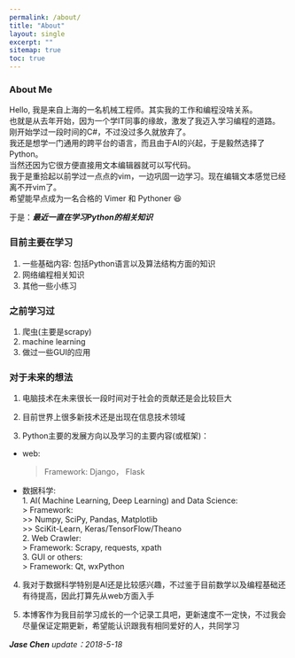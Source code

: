 ```yaml
---
permalink: /about/  
title: "About"
layout: single
excerpt: ""
sitemap: true
toc: true
---
```


### About Me

Hello, 我是来自上海的一名机械工程师。其实我的工作和编程没啥关系。  
也就是从去年开始，因为一个学IT同事的缘故，激发了我迈入学习编程的道路。  
刚开始学过一段时间的C#，不过没过多久就放弃了。  
我还是想学一门通用的跨平台的语言，而且由于AI的兴起，于是毅然选择了Python。  
当然还因为它很方便直接用文本编辑器就可以写代码。  
我于是重拾起以前学过一点点的vim，一边巩固一边学习。现在编辑文本感觉已经离不开vim了。  
希望能早点成为一名合格的 Vimer 和 Pythoner :laughing:  

于是：***最近一直在学习Python的相关知识***  

### 目前主要在学习  
1. 一些基础内容: 包括Python语言以及算法结构方面的知识  
2. 网络编程相关知识  
3. 其他一些小练习

### 之前学习过  
1. 爬虫(主要是scrapy)  
2. machine learning  
3. 做过一些GUI的应用  

### 对于未来的想法  
1. 电脑技术在未来很长一段时间对于社会的贡献还是会比较巨大  

2. 目前世界上很多新技术还是出现在信息技术领域  

3. Python主要的发展方向以及学习的主要内容(或框架)：
  * web:   
	> Framework:  Django， Flask  
  * 数据科学:  
		1. AI( Machine Learning, Deep Learning) and Data Science:  
		> Framework:  
		>> Numpy, SciPy, Pandas, Matplotlib  
		>> SciKit-Learn, Keras/TensorFlow/Theano  
		2. Web Crawler:  
		> Framework:  Scrapy, requests, xpath  
		3. GUI or others:  
		> Framework: Qt, wxPython  

4. 我对于数据科学特别是AI还是比较感兴趣，不过鉴于目前数学以及编程基础还有待提高，因此打算先从web方面入手  

5. 本博客作为我目前学习成长的一个记录工具吧，更新速度不一定快，不过我会尽量保证定期更新，希望能认识跟我有相同爱好的人，共同学习  

***Jase Chen*** *update：2018-5-18*  
